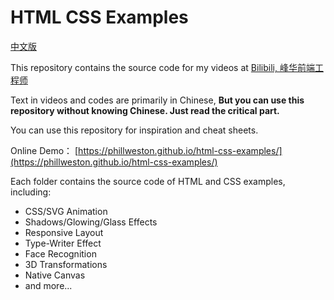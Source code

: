 # HTML CSS Examples

[中文版](./README-zh_CN.md)

This repository contains the source code for my videos at [Bilibili, 峰华前端工程师](https://space.bilibili.com/302954484)

Text in videos and codes are primarily in Chinese, **But you can use this repository without knowing Chinese. Just read the critical part.**

You can use this repository for inspiration and cheat sheets.

Online Demo： [https://phillweston.github.io/html-css-examples/](https://phillweston.github.io/html-css-examples/)

Each folder contains the source code of HTML and CSS examples, including:

- CSS/SVG Animation
- Shadows/Glowing/Glass Effects
- Responsive Layout
- Type-Writer Effect
- Face Recognition
- 3D Transformations
- Native Canvas
- and more...
